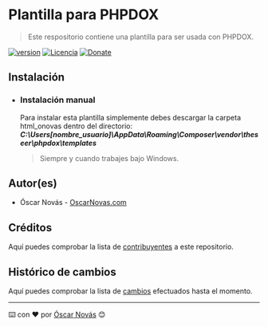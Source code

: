 Plantilla para PHPDOX
===

>Este respositorio contiene una plantilla para ser usada con PHPDOX.

[![version][version-badge]][changelog]
[![Licencia][license-badge]][license]
[![Donate][donate-badge]][donate-url]

## Instalación

* ### Instalación manual
  Para instalar esta plantilla simplemente debes descargar la carpeta html_onovas
  dentro del directorio:
  ***C:\Users\[nombre_usuario]\AppData\Roaming\Composer\vendor\theseer\phpdox\templates***
  >Siempre y cuando trabajes bajo Windows.

## Autor(es)
- Óscar Novás - [OscarNovas.com][mi-web]

## Créditos
Aquí puedes comprobar la lista de [contribuyentes][contributors]
a este repositorio.

## Histórico de cambios
Aquí puedes comprobar la lista de [cambios][changelog] efectuados hasta el
momento.

---
⌨️ con ❤️ por [Óscar Novás][mi-web] 😊

[mi-web]: https://oscarnovas.com "for developers"

[version]: v0.0.1
[version-badge]: https://img.shields.io/badge/version-0.0.1-blue.svg

[license]: LICENSE.md
[license-badge]: https://img.shields.io/github/license/oscarnovasf/phpdox-template "Leer la licencia"

[changelog]: CHANGELOG.md "Histórico de cambios"
[contributors]: https://github.com/oscarnovasf/phpdox-template/contributors "Ver contribuyentes"

[donate-badge]: https://img.shields.io/badge/Donate-PayPal-green.svg
[donate-url]: https://paypal.me/oscarnovasf "Haz una donación"
